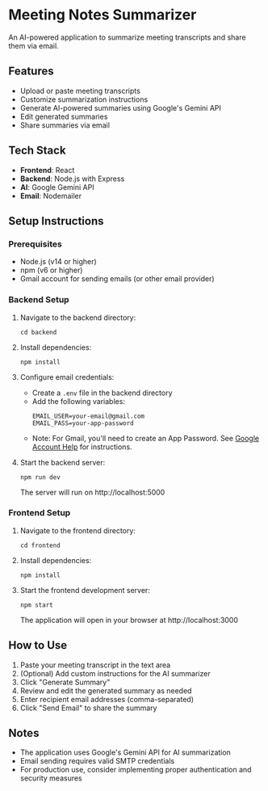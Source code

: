 # Meeting Notes Summarizer

An AI-powered application to summarize meeting transcripts and share them via email.

## Features

- Upload or paste meeting transcripts
- Customize summarization instructions
- Generate AI-powered summaries using Google's Gemini API
- Edit generated summaries
- Share summaries via email

## Tech Stack

- **Frontend**: React
- **Backend**: Node.js with Express
- **AI**: Google Gemini API
- **Email**: Nodemailer

## Setup Instructions

### Prerequisites

- Node.js (v14 or higher)
- npm (v6 or higher)
- Gmail account for sending emails (or other email provider)

### Backend Setup

1. Navigate to the backend directory:
   ```
   cd backend
   ```

2. Install dependencies:
   ```
   npm install
   ```

3. Configure email credentials:
   - Create a `.env` file in the backend directory
   - Add the following variables:
     ```
     EMAIL_USER=your-email@gmail.com
     EMAIL_PASS=your-app-password
     ```
   - Note: For Gmail, you'll need to create an App Password. See [Google Account Help](https://support.google.com/accounts/answer/185833) for instructions.

4. Start the backend server:
   ```
   npm run dev
   ```
   The server will run on http://localhost:5000

### Frontend Setup

1. Navigate to the frontend directory:
   ```
   cd frontend
   ```

2. Install dependencies:
   ```
   npm install
   ```

3. Start the frontend development server:
   ```
   npm start
   ```
   The application will open in your browser at http://localhost:3000

## How to Use

1. Paste your meeting transcript in the text area
2. (Optional) Add custom instructions for the AI summarizer
3. Click "Generate Summary"
4. Review and edit the generated summary as needed
5. Enter recipient email addresses (comma-separated)
6. Click "Send Email" to share the summary

## Notes

- The application uses Google's Gemini API for AI summarization
- Email sending requires valid SMTP credentials
- For production use, consider implementing proper authentication and security measures